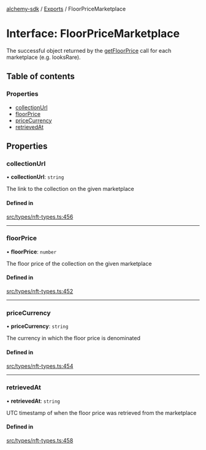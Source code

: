 [alchemy-sdk](../README.md) / [Exports](../modules.md) / FloorPriceMarketplace

# Interface: FloorPriceMarketplace

The successful object returned by the [getFloorPrice](../classes/NftNamespace.md#getfloorprice) call for each
marketplace (e.g. looksRare).

## Table of contents

### Properties

- [collectionUrl](FloorPriceMarketplace.md#collectionurl)
- [floorPrice](FloorPriceMarketplace.md#floorprice)
- [priceCurrency](FloorPriceMarketplace.md#pricecurrency)
- [retrievedAt](FloorPriceMarketplace.md#retrievedat)

## Properties

### collectionUrl

• **collectionUrl**: `string`

The link to the collection on the given marketplace

#### Defined in

[src/types/nft-types.ts:456](https://github.com/alchemyplatform/alchemy-sdk-js/blob/277f926/src/types/nft-types.ts#L456)

___

### floorPrice

• **floorPrice**: `number`

The floor price of the collection on the given marketplace

#### Defined in

[src/types/nft-types.ts:452](https://github.com/alchemyplatform/alchemy-sdk-js/blob/277f926/src/types/nft-types.ts#L452)

___

### priceCurrency

• **priceCurrency**: `string`

The currency in which the floor price is denominated

#### Defined in

[src/types/nft-types.ts:454](https://github.com/alchemyplatform/alchemy-sdk-js/blob/277f926/src/types/nft-types.ts#L454)

___

### retrievedAt

• **retrievedAt**: `string`

UTC timestamp of when the floor price was retrieved from the marketplace

#### Defined in

[src/types/nft-types.ts:458](https://github.com/alchemyplatform/alchemy-sdk-js/blob/277f926/src/types/nft-types.ts#L458)
